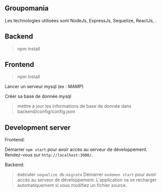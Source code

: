 ## Groupomania
Les technologies utilisées sont NodeJs, ExpressJs, Sequelize, ReactJs,  .

## Backend
> npm install

## Frontend
> npm install

Lancer un serveur mysql (ex : MAMP)

Créer sa base de donnée mysql
> mettre à jour les informations de base de donnée dans backend/config/config.json


## Development server

Frontend:

Démarrer `npm start` pour avoir accès au serveur de développement.
Rendez-vous sur `http://localhost:3000/`.

Backend:
> éxécuter `sequelize db:migrate`
Démarrer `nodemon start` pour avoir accès au serveur de développement.
L'application va se recharger automatiquement si vous modifiez un fichier source.



